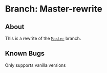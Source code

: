# Branch: Master-rewrite

## About

This is a rewrite of the [`Master`](https://github.com/Advik-B/Server-Installer/tree/Master) branch.

## Known Bugs

Only supports vanilla versions
